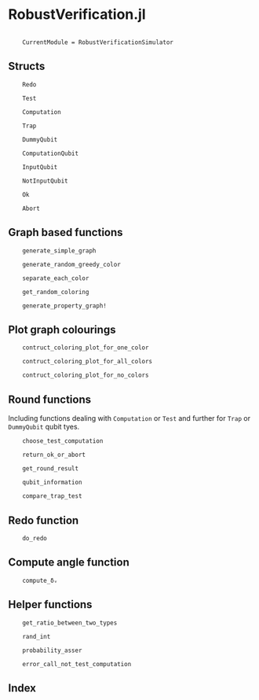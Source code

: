 # RobustVerification.jl

```@contents
```

```@meta
    CurrentModule = RobustVerificationSimulator
```


## Structs

```@docs
    Redo
```

```@docs
    Test
```

```@docs
    Computation
```

```@docs
    Trap
```

```@docs
    DummyQubit
```


```@docs
    ComputationQubit
```

```@docs
    InputQubit
```

```@docs
    NotInputQubit
```

```@docs
    Ok
```

```@docs
    Abort
```

## Graph based functions

```@docs
    generate_simple_graph
```

```@docs
    generate_random_greedy_color
```

```@docs
    separate_each_color
```

```@docs
    get_random_coloring
```

```@docs
    generate_property_graph!
```

## Plot graph colourings

```@docs
    contruct_coloring_plot_for_one_color
```

```@docs
    contruct_coloring_plot_for_all_colors
```

```@docs
    contruct_coloring_plot_for_no_colors
```

## Round functions

Including functions dealing with  `Computation` or `Test` and further for `Trap` or `DummyQubit` qubit tyes.

```@docs
    choose_test_computation
```

```@docs
    return_ok_or_abort
```

```@docs
    get_round_result
```

```@docs
    qubit_information
```

```@docs
    compare_trap_test
```

## Redo function

```@docs
    do_redo
```

## Compute angle function

```@docs
    compute_δᵥ
```

## Helper functions

```@docs
    get_ratio_between_two_types
```

```@docs
    rand_int
```

```@docs
    probability_asser
```

```@docs
    error_call_not_test_computation
```

## Index

```@index
```
